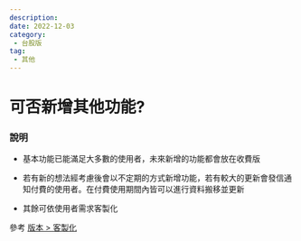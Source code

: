 ```yaml
---
description:
date: 2022-12-03
category:
 - 台股版
tag:
 - 其他
---
```


# 可否新增其他功能?


### 說明

  - <Badge text="台股免費版" vertical="middle"/> 基本功能已能滿足大多數的使用者，未來新增的功能都會放在收費版

  - <Badge type="warning" text="台股收費版" vertical="middle"/> 若有新的想法經考慮後會以不定期的方式新增功能，若有較大的更新會發信通知付費的使用者。在付費使用期間內皆可以進行資料搬移並更新

  - 其餘可依使用者需求客製化

  參考 [版本 > 客製化](../Version/客製化.md)